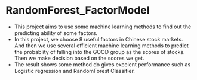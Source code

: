 # RandomForest_FactorModel
- This project aims to use some machine learning methods to find out the predicting ability of some factors.
- In this project, we choose 8 useful factors in Chinese stock markets. And then we use several efficient machine learning methods to predict the probablity of falling into the GOOD group as the scores of stocks. Then we make decision based on the scores we get.
- The result shows some method do gives excelent performance such as Logistic regression and RandomForest Classifier.
